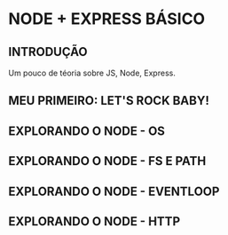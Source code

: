 # NODE + EXPRESS BÁSICO

## INTRODUÇÃO

Um pouco de téoria sobre JS, Node, Express.

## MEU PRIMEIRO: LET'S ROCK BABY!

## EXPLORANDO O NODE - OS

## EXPLORANDO O NODE - FS E PATH

## EXPLORANDO O NODE - EVENTLOOP

## EXPLORANDO O NODE - HTTP





